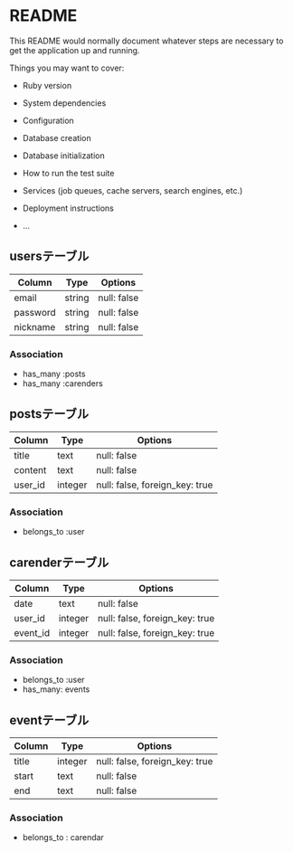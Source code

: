 # README

This README would normally document whatever steps are necessary to get the
application up and running.

Things you may want to cover:

* Ruby version

* System dependencies

* Configuration

* Database creation

* Database initialization

* How to run the test suite

* Services (job queues, cache servers, search engines, etc.)

* Deployment instructions

* ...

## usersテーブル
|Column|Type|Options|
|------|----|-------|
|email|string|null: false|
|password|string|null: false|
|nickname|string|null: false|
### Association
- has_many :posts
- has_many :carenders

## postsテーブル
|Column|Type|Options|
|------|----|-------|
|title|text|null: false|
|content|text|null: false|
|user_id|integer|null: false, foreign_key: true|
### Association
- belongs_to :user

## carenderテーブル
|Column|Type|Options|
|------|----|-------|
|date|text|null: false|
|user_id|integer|null: false, foreign_key: true|
|event_id|integer|null: false, foreign_key: true|
### Association
- belongs_to :user
- has_many: events

## eventテーブル
|Column|Type|Options|
|------|----|-------|
|title|integer|null: false, foreign_key: true|
|start|text|null: false|
|end|text|null: false|
### Association
- belongs_to : carendar


